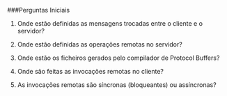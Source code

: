 ###Perguntas Iniciais


1. Onde estão definidas as mensagens trocadas entre o cliente e o servidor?

2. Onde estão definidas as operações remotas no servidor?

3. Onde estão os ficheiros gerados pelo compilador de Protocol Buffers?

4. Onde são feitas as invocações remotas no cliente?

5. As invocações remotas são síncronas (bloqueantes) ou assíncronas?
